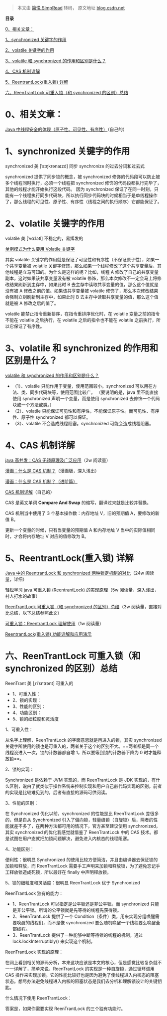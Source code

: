 > 本文由 [简悦 SimpRead](http://ksria.com/simpread/) 转码， 原文地址 [blog.csdn.net](https://blog.csdn.net/songzi1228/article/details/99975018#t4)

**目录**

[0、相关文章：](#t0)

[1、synchronized 关键字的作用](#t1)

[2、volatile 关键字的作用](#t2)

[3、volatile 和 synchronized 的作用和区别是什么？](#t3)

[4、CAS 机制详解](#t4)

[5、ReentrantLock(重入锁) 详解](#t5)

[六、ReenTrantLock 可重入锁（和 synchronized 的区别）总结](#t6)

0、相关文章：
=======

[Java 中线程安全的体现（原子性、可见性、有序性）](https://blog.csdn.net/songzi1228/article/details/102506136)（自己的）

1、synchronized 关键字的作用
=====================

synchronized   美 [ˈsɪŋkrənaɪzd]  同步  synchronize 的过去分词和过去式

synchronized 提供了同步锁的概念，被 synchronized 修饰的代码段可以防止被多个线程同时执行，必须一个线程把 synchronized 修饰的代码段都执行完毕了，其他的线程才能开始执行这段代码。 因为 synchronized 保证了在同一时刻，只能有一个线程执行同步代码块，所以执行同步代码块的时候相当于是单线程操作了，那么线程的可见性、原子性、有序性（线程之间的执行顺序）它都能保证了。

2、volatile 关键字的作用
=================

volatile  美 [ˈvɑːlətl]  不稳定的，易挥发的

[单例模式为什么要用 Volatile 关键字](https://blog.csdn.net/songzi1228/article/details/90714122)

其实 volatile 关键字的作用就是保证了可见性和有序性（不保证原子性），如果一个共享变量被 volatile 关键字修饰，那么如果一个线程修改了这个共享变量后，其他线程是立马可知的。为什么是这样的呢？比如，线程 A 修改了自己的共享变量副本，这时如果该共享变量没有被 volatile 修饰，那么本次修改不一定会马上将修改结果刷新到主存中，如果此时 B 去主存中读取共享变量的值，那么这个值就是没有被 A 修改之前的值。如果该共享变量被 volatile 修饰了，那么本次修改结果会强制立刻刷新到主存中，如果此时 B 去主存中读取共享变量的值，那么这个值就是被 A 修改之后的值了。 

volatile 能禁止指令重新排序，在指令重排序优化时，在 volatile 变量之前的指令不能在 volatile 之后执行，在 volatile 之后的指令也不能在 volatile 之前执行，所以它保证了有序性。  


3、volatile 和 synchronized 的作用和区别是什么？
====================================

[volatile 和 synchronized 的作用和区别是什么？](https://blog.csdn.net/huideveloper/article/details/80632111)

*   （1）、volatile 只能作用于变量，使用范围较小。synchronized 可以用在方法、类、同步代码块等，使用范围比较广。 （要说明的是，java 里不能直接使用 synchronized 声明一个变量，而是使用 synchronized 去修饰一个代码块或一个方法或类。）
*   （2）、volatile 只能保证可见性和有序性，不能保证原子性。而可见性、有序性、原子性 synchronized 都可以保证。 
*   （3）、volatile 不会造成线程阻塞。synchronized 可能会造成线程阻塞。

4、CAS 机制详解
==========

[java 高并发：CAS 无锁原理及广泛应用](https://blog.csdn.net/liubenlong007/article/details/53761730)（2w 阅读量）

[漫画：什么是 CAS 机制？](https://mp.weixin.qq.com/s?__biz=MzIxMjE5MTE1Nw==&mid=2653192625&idx=1&sn=cbabbd806e4874e8793332724ca9d454&chksm=8c99f36bbbee7a7d169581dedbe09658d0b0edb62d2cbc9ba4c40f706cb678c7d8c768afb666&scene=21#wechat_redirect)（漫画版，深入浅出）

[漫画：什么是 CAS 机制？（进阶篇）](https://blog.csdn.net/bjweimengshu/article/details/79000506)

[CAS 机制详解](https://blog.csdn.net/songzi1228/article/details/100011615)（自己的）

CAS 是英文单词 **Compare And Swap** 的缩写，翻译过来就是比较并替换。

CAS 机制当中使用了 3 个基本操作数：内存地址 V，旧的预期值 A，要修改的新值 B。

更新一个变量的时候，只有当变量的预期值 A 和内存地址 V 当中的实际值相同时，才会将内存地址 V 对应的值修改为 B。

5、ReentrantLock(重入锁) 详解
=======================

[Java 中的 ReentrantLock 和 synchronized 两种锁定机制的对比](https://blog.csdn.net/fw0124/article/details/6672522)（24w 阅读量，详细）

[轻松学习 java 可重入锁 (ReentrantLock) 的实现原理](https://blog.csdn.net/yanyan19880509/article/details/52345422)（5w 阅读量，深入浅出，村人打水的故事）

[ReenTrantLock 可重入锁（和 synchronized 的区别）总结](https://blog.csdn.net/qq838642798/article/details/65441415)（3w 阅读量，直接对比总结，以下总结参照此文）

[可重入锁：ReentrantLock 理解使用](https://blog.csdn.net/u014730165/article/details/82144848)（1w 阅读量）

[ReentrantLock(重入锁) 功能详解和应用演示](https://www.cnblogs.com/takumicx/p/9338983.html)

六、ReenTrantLock 可重入锁（和 synchronized 的区别）总结
==========================================

ReenTrant  美 [ˌriˈɛntrənt]   可重入的

*   1、可重入性：
*   2、锁的实现：
*   3、性能的区别：
*   4、功能区别：
*   5、锁的细粒度和灵活度

1、可重入性：

从名字上理解，ReenTrantLock 的字面意思就是再进入的锁，其实 synchronized 关键字所使用的锁也是可重入的，两者关于这个的区别不大。==两者都是同一个线程没进入一次，锁的计数器都自增 1，所以要等到锁的计数器下降为 0 时才能释放锁==。

2、锁的实现：

Synchronized 是依赖于 JVM 实现的，而 ReenTrantLock 是 JDK 实现的，有什么区别，说白了就类似于操作系统来控制实现和用户自己敲代码实现的区别。前者的实现是比较难见到的，后者有直接的源码可供阅读。

3、性能的区别：

在 Synchronized 优化以前，synchronized 的性能是比 ReenTrantLock 差很多的，但是自从 Synchronized 引入了偏向锁，轻量级锁（自旋锁）后，两者的性能就差不多了，在两种方法都可用的情况下，官方甚至建议使用 synchronized，其实 synchronized 的优化我感觉就借鉴了 ReenTrantLock 中的 CAS 技术。都是试图在用户态就把加锁问题解决，避免进入内核态的线程阻塞。

4、功能区别：

便利性：很明显 Synchronized 的使用比较方便简洁，并且由编译器去保证锁的加锁和释放，而 ReenTrantLock 需要手工声明来加锁和释放锁，为了避免忘记手工释放锁造成死锁，所以最好在 finally 中声明释放锁。

5、锁的细粒度和灵活度：很明显 ReenTrantLock 优于 Synchronized

ReenTrantLock 独有的能力：

*   1、ReenTrantLock 可以指定是公平锁还是非公平锁。而 synchronized 只能是非公平锁。所谓的公平锁就是先等待的线程先获得锁。
*   2、ReenTrantLock 提供了一个 Condition（条件）类，用来实现分组唤醒需要唤醒的线程们，而不是像 synchronized 要么随机唤醒一个线程要么唤醒全部线程。
*   3、ReenTrantLock 提供了一种能够中断等待锁的线程的机制，通过 lock.lockInterruptibly() 来实现这个机制。

ReenTrantLock 实现的原理：

在网上看到相关的源码分析，本来这块应该是本文的核心，但是感觉比较复杂就不一一详解了，简单来说，ReenTrantLock 的实现是一种自旋锁，通过循环调用 CAS 操作来实现加锁。它的性能比较好也是因为避免了使线程进入内核态的阻塞状态。想尽办法避免线程进入内核的阻塞状态是我们去分析和理解锁设计的关键钥匙。

什么情况下使用 ReenTrantLock：

答案是，如果你需要实现 ReenTrantLock 的三个独有功能时。